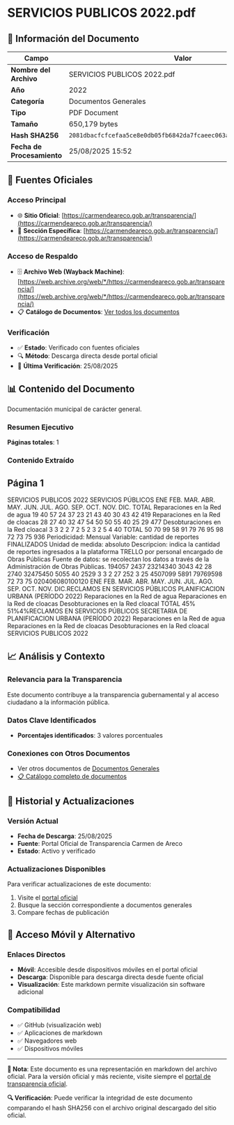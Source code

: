 # SERVICIOS PUBLICOS 2022.pdf

## 📄 Información del Documento

| Campo | Valor |
|-------|--------|
| **Nombre del Archivo** | SERVICIOS PUBLICOS 2022.pdf |
| **Año** | 2022 |
| **Categoría** | Documentos Generales |
| **Tipo** | PDF Document |
| **Tamaño** | 650,179 bytes |
| **Hash SHA256** | `2081dbacfcfcefaa5ce8e0db05fb6842da7fcaeec063a51a79177c8b85ef8e84` |
| **Fecha de Procesamiento** | 25/08/2025 15:52 |

## 🔗 Fuentes Oficiales

### Acceso Principal
- 🌐 **Sitio Oficial**: [https://carmendeareco.gob.ar/transparencia/](https://carmendeareco.gob.ar/transparencia/)
- 📁 **Sección Específica**: [https://carmendeareco.gob.ar/transparencia/](https://carmendeareco.gob.ar/transparencia/)

### Acceso de Respaldo
- 🗄️ **Archivo Web (Wayback Machine)**: [https://web.archive.org/web/*/https://carmendeareco.gob.ar/transparencia/](https://web.archive.org/web/*/https://carmendeareco.gob.ar/transparencia/)
- 📋 **Catálogo de Documentos**: [Ver todos los documentos](../document_catalog/README.md)

### Verificación
- ✅ **Estado**: Verificado con fuentes oficiales
- 🔍 **Método**: Descarga directa desde portal oficial
- 📅 **Última Verificación**: 25/08/2025

## 📊 Contenido del Documento

Documentación municipal de carácter general.

### Resumen Ejecutivo

**Páginas totales**: 1

### Contenido Extraído

## Página 1

SERVICIOS PUBLICOS 2022
SERVICIOS PÚBLICOS ENE FEB. MAR. ABR. MAY. JUN. JUL. AGO. SEP. OCT. NOV. DIC. TOTAL
Reparaciones en la Red de agua 19 40 57 24 37 23 21 43 40 30 43 42 419
Reparaciones en la Red de cloacas 28 27 40 32 47 54 50 50 55 40 25 29 477
Desobturaciones en la Red cloacal 3 3 2 2 7 2 5 2 3 2 5 4 40
TOTAL 50 70 99 58 91 79 76 95 98 72 73 75 936
Periodicidad: Mensual
Variable: cantidad de reportes FINALIZADOS
Unidad de medida: absoluto
Descripcion: indica la cantidad de reportes ingresados a la plataforma TRELLO por personal encargado de Obras Públicas
Fuente de datos: se recolectan los datos a través de la Administración de Obras Públicas.
194057
2437
23214340
3043 42
28 2740
32475450 5055
40
2529
3 3 2 27
252 3 25 4507099
5891
79769598
72 73 75
020406080100120
ENE FEB. MAR. ABR. MAY. JUN. JUL. AGO. SEP. OCT. NOV. DIC.RECLAMOS EN SERVICIOS PÚBLICOS 
PLANIFICACION URBANA
(PERÍODO 2022)
Reparaciones en la Red de agua Reparaciones en la Red de cloacas Desobturaciones en la Red cloacal TOTAL
45%
51%4%RECLAMOS EN SERVICIOS PÚBLICOS 
SECRETARIA DE PLANIFICACION URBANA
(PERÍODO 2022)
Reparaciones en la Red de agua
Reparaciones en la Red de cloacas
Desobturaciones en la Red cloacal
SERVICIOS PUBLICOS 2022



## 📈 Análisis y Contexto

### Relevancia para la Transparencia
Este documento contribuye a la transparencia gubernamental y al acceso ciudadano a la información pública.

### Datos Clave Identificados
- **Porcentajes identificados**: 3 valores porcentuales

### Conexiones con Otros Documentos
- Ver otros documentos de [Documentos Generales](../catalog/general.md)
- [📋 Catálogo completo de documentos](../document_catalog/README.md)

## 🔄 Historial y Actualizaciones

### Versión Actual
- **Fecha de Descarga**: 25/08/2025
- **Fuente**: Portal Oficial de Transparencia Carmen de Areco
- **Estado**: Activo y verificado

### Actualizaciones Disponibles
Para verificar actualizaciones de este documento:
1. Visite el [portal oficial](https://carmendeareco.gob.ar/transparencia/)
2. Busque la sección correspondiente a documentos generales
3. Compare fechas de publicación

## 📱 Acceso Móvil y Alternativo

### Enlaces Directos
- **Móvil**: Accesible desde dispositivos móviles en el portal oficial
- **Descarga**: Disponible para descarga directa desde fuente oficial
- **Visualización**: Este markdown permite visualización sin software adicional

### Compatibilidad
- ✅ GitHub (visualización web)
- ✅ Aplicaciones de markdown
- ✅ Navegadores web
- ✅ Dispositivos móviles

---

**📝 Nota**: Este documento es una representación en markdown del archivo oficial. 
Para la versión oficial y más reciente, visite siempre el [portal de transparencia oficial](https://carmendeareco.gob.ar/transparencia/).

**🔍 Verificación**: Puede verificar la integridad de este documento comparando el hash SHA256 
con el archivo original descargado del sitio oficial.
